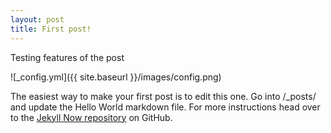 ```yaml
---
layout: post
title: First post!
---
```


Testing features of the post

![_config.yml]({{ site.baseurl }}/images/config.png)

The easiest way to make your first post is to edit this one. Go into /_posts/ and update the Hello World markdown file. For more instructions head over to the [Jekyll Now repository](https://github.com/AJ-Gagliardo/website2) on GitHub.